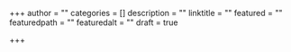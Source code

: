 +++
author = ""
categories = []
description = ""
linktitle = ""
featured = ""
featuredpath = ""
featuredalt = ""
draft = true

+++
